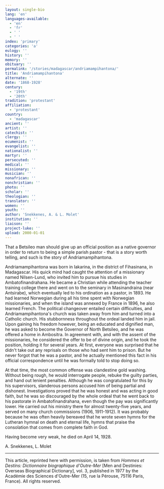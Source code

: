 ```yaml
---
layout: single-bio
lang: 'en'
languages-available:
  - 'en'
  - 'fr'
  - ' '
  - ' '
index: 'primary'
categories: 'a'
eulogy: ''
history: ''
memory: ''
obituary: ''
permalink: '/stories/madagascar/andriamampihantona/'
title: 'Andriamampihantona'
alternate: ''
date: '1868-1928'
century:
  - '19th'
  - '20th'
tradition: 'protestant'
affiliation:
  - 'protestant'
country:
  - 'madagascar'
ancient: ''
artist: ''
catechist: ''
clergy: ''
ecumenist: ''
evangelist: ''
nationalist: ''
martyr: ''
persecuted: ''
medical: ''
missionary: ''
musician: ''
nonafrican: ''
nonchristian: ''
photo: ''
scholar: ''
theologian: ''
translator: ''
women: ''
youth: ''
author: 'Snekkenes, A. & L. Molet'
institution: ''
liaison: ''
project-luke: ''
upload: 2000-01-01
---
```



That a Betsileo man should give up an official position as a native governor in order to return to being a simple parish pastor - that is a story worth telling, and such is the story of Andriamampihantona.

Andriamampihantona was born in Iakarina, in the district of Fihasinana, in Madagascar. His quick mind had caught the attention of a missionary named Nilsen-Lund, who invited him to pursue his studies in Ambatofinandrahana. He became a Christian while attending the teacher training college there and went on to the seminary in Masinandraina (near Antsirabe), which eventually led to his ordination as a pastor, in 1893. He had learned Norwegian during all his time spent with Norwegian missionaries, and when the island was annexed by France in 1896, he also learned French. The political changeover entailed certain difficulties, and Andriamampihantona's church was taken away from him and turned into a Catholic church. His stubbornness throughout the ordeal landed him in jail. Upon gaining his freedom however, being an educated and dignified man, he was asked to become the Governor of North Betsileo, and he was offered a home in Ambositra. In agreement with, and with the assent of the missionaries, he considered the offer to be of divine origin, and he took the position, holding it for several years. At first, everyone was surprised that he didn't take out any reprisals on those who had sent him to prison. But he never forgot that he was a pastor, and he actually mentioned this fact in his official correspondence until he was formally told to stop doing so.

At that time, the most common offense was clandestine gold washing. Without being rough, he would interrogate people, rebuke the guilty parties, and hand out lenient penalties. Although he was congratulated for this by his supervisors, slanderous persons accused him of being partial and dishonest. Investigations proved that he was honest and was acting in good faith, but he was so discouraged by the whole ordeal that he went back to his pastorate in Ambatofinandrahana, even though the pay was significantly lower. He carried out his ministry there for almost twenty-five years, and served on many church commissions (1906, 1911-1912). It was probably because he was often heavily bereaved that he wrote seven hymns for the Lutheran hymnal on death and eternal life, hymns that praise the consolation that comes from complete faith in God.

Having become very weak, he died on April 14, 1928.

A. Snekkenes, L. Molet

---

This article, reprinted here with permission, is taken from *Hommes et Destins: Dictionnaire biographique d'Outre-Mer* [Men and Destinies: Overseas Biographical Dictionary], vol. 3, published in 1977 by the Académie des Sciences d'Outre-Mer (15, rue la Pérouse, 75116 Paris, France). All rights reserved.